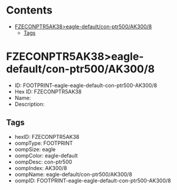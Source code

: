 



Contents
========

* [FZECONPTR5AK38>eagle-default/con-ptr500/AK300/8](#fzeconptr5ak38eagle-defaultcon-ptr500ak3008)
	* [Tags](#tags)

# FZECONPTR5AK38>eagle-default/con-ptr500/AK300/8

- ID: FOOTPRINT-eagle-eagle-default-con-ptr500-AK300/8
- Hex ID: FZECONPTR5AK38
- Name: 
- Description: 

## Tags

- hexID: FZECONPTR5AK38
- oompType: FOOTPRINT
- oompSize: eagle
- oompColor: eagle-default
- oompDesc: con-ptr500
- oompIndex: AK300/8
- oompName: eagle-default/con-ptr500/AK300/8
- oompID: FOOTPRINT-eagle-eagle-default-con-ptr500-AK300/8
